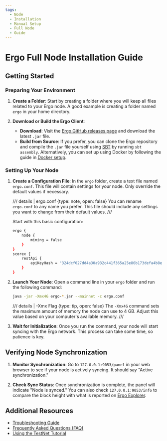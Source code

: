 ```yaml
---
tags:
  - Node
  - Installation
  - Manual Setup
  - Full Node
  - Guide
---
```


# Ergo Full Node Installation Guide

## Getting Started

### Preparing Your Environment

1. **Create a Folder**: Start by creating a folder where you will keep all files related to your Ergo node. A good example is creating a folder named `ergo` in your home directory.

2. **Download or Build the Ergo Client**:
   - **Download**: Visit the [Ergo GitHub releases page](https://github.com/ergoplatform/ergo/releases/) and download the latest `.jar` file.
   - **Build from Source**: If you prefer, you can clone the Ergo repository and compile the `.jar` file yourself using [SBT](https://www.scala-sbt.org/) by running `sbt assembly`. Alternatively, you can set up using Docker by following the guide in [Docker setup](docker.md).

### Setting Up Your Node

1. **Create a Configuration File**: In the `ergo` folder, create a text file named `ergo.conf`. This file will contain settings for your node. Only override the default values if necessary.

    /// details | ergo.conf
        {type: note, open: false}
    You can rename `ergo.conf` to any name you prefer. This file should include any settings you want to change from their default values.
    ///

    Start with this basic configuration:
    ```bash
    ergo {
        node {
            mining = false
        }
    }
    scorex {
        restApi {
            apiKeyHash = "324dcf027dd4a30a932c441f365a25e86b173defa4b8e58948253471b81b72cf"
        }
    }
    ```

2. **Launch Your Node**: Open a command line in your `ergo` folder and run the following command:
    ```bash
    java -jar -Xmx4G ergo-*.jar --mainnet -c ergo.conf
    ```

    /// details | -Xmx Flag
        {type: tip, open: false}
    The `-Xmx4G` command sets the maximum amount of memory the node can use to 4 GB. Adjust this value based on your computer's available memory.
    ///
    
3. **Wait for Initialization**: Once you run the command, your node will start syncing with the Ergo network. This process can take some time, so patience is key.

## Verifying Node Synchronization

1. **Monitor Synchronization**: Go to `127.0.0.1:9053/panel` in your web browser to see if your node is actively syncing. It should say "Active synchronization."

2. **Check Sync Status**: Once synchronization is complete, the panel will indicate "Node is synced." You can also check `127.0.0.1:9053/info` to compare the block height with what is reported on [Ergo Explorer](https://explorer.ergoplatform.com/en/).

## Additional Resources

- [Troubleshooting Guide](troubleshooting.md)
- [Frequently Asked Questions (FAQ)](node-faq.md)
- [Using the TestNet Tutorial](testnet.md)
